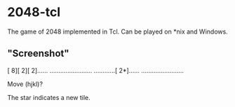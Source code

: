 2048-tcl
========

The game of 2048 implemented in Tcl. Can be played on *nix and Windows.

"Screenshot"
------------

  [   8][   2][   2]......
  ........................
  ............[  2*]......
  ........................
  
  Move (hjkl)?

The star indicates a new tile.

